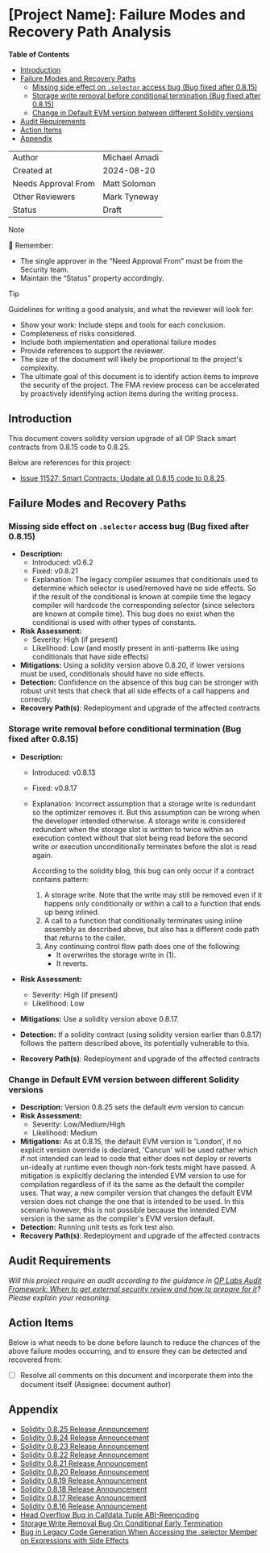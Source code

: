 # [Project Name]: Failure Modes and Recovery Path Analysis

<!-- START doctoc generated TOC please keep comment here to allow auto update -->
<!-- DON'T EDIT THIS SECTION, INSTEAD RE-RUN doctoc TO UPDATE -->
**Table of Contents**

- [Introduction](#introduction)
- [Failure Modes and Recovery Paths](#failure-modes-and-recovery-paths)
  - [Missing side effect on `.selector` access bug (Bug fixed after 0.8.15)](#missing-side-effect-on-selector-access-bug-bug-fixed-after-0815)
  - [Storage write removal before conditional termination (Bug fixed after 0.8.15)](#storage-write-removal-before-conditional-termination-bug-fixed-after-0815)
  - [Change in Default EVM version between different Solidity versions](#change-in-default-evm-version-between-different-solidity-versions)
- [Audit Requirements](#audit-requirements)
- [Action Items](#action-items)
- [Appendix](#appendix)

<!-- END doctoc generated TOC please keep comment here to allow auto update -->

|                     |               |
| ------------------- | ------------- |
| Author              | Michael Amadi |
| Created at          | 2024-08-20    |
| Needs Approval From | Matt Solomon  |
| Other Reviewers     | Mark Tyneway  |
| Status              | Draft         |

> [!NOTE]
> 📢 Remember:
>
> - The single approver in the “Need Approval From” must be from the Security team.
> - Maintain the “Status” property accordingly.

> [!TIP]
> Guidelines for writing a good analysis, and what the reviewer will look for:
>
> - Show your work: Include steps and tools for each conclusion.
> - Completeness of risks considered.
> - Include both implementation and operational failure modes
> - Provide references to support the reviewer.
> - The size of the document will likely be proportional to the project's complexity.
> - The ultimate goal of this document is to identify action items to improve the security of the project. The FMA review process can be accelerated by proactively identifying action items during the writing process.

## Introduction

This document covers solidity version upgrade of all OP Stack smart contracts from 0.8.15 code to 0.8.25.

Below are references for this project:

- [Issue 11527: Smart Contracts: Update all 0.8.15 code to 0.8.25](https://github.com/ethereum-optimism/optimism/issues/11527).

## Failure Modes and Recovery Paths

### Missing side effect on `.selector` access bug (Bug fixed after 0.8.15)

- **Description:**
  - Introduced: v0.6.2
  - Fixed: v0.8.21
  - Explanation: The legacy compiler assumes that conditionals used to determine which selector is used/removed have no side effects. So if the result of the conditional is known at compile time the legacy compiler will hardcode the corresponding selector (since selectors are known at compile time). This bug does no exist when the conditional is used with other types of constants.
- **Risk Assessment:**
  - Severity: High (if present)
  - Likelihood: Low (and mostly present in anti-patterns like using conditionals that have side effects)
- **Mitigations:** Using a solidity version above 0.8.20, if lower versions must be used, conditionals should have no side effects.
- **Detection:** Confidence on the absence of this bug can be stronger with robust unit tests that check that all side effects of a call happens and correctly.
- **Recovery Path(s)**: Redeployment and upgrade of the affected contracts

### Storage write removal before conditional termination (Bug fixed after 0.8.15)

- **Description:**

  - Introduced: v0.8.13
  - Fixed: v0.8.17
  - Explanation: Incorrect assumption that a storage write is redundant so the optimizer removes it. But this assumption can be wrong when the developer intended otherwise. A storage write is considered redundant when the storage slot is written to twice within an execution context without that slot being read before the second write or execution unconditionally terminates before the slot is read again.

    According to the solidity blog, this bug can only occur if a contract contains pattern:

    1. A storage write. Note that the write may still be removed even if it happens only conditionally or within a call to a function that ends up being inlined.
    2. A call to a function that conditionally terminates using inline assembly as described above, but also has a different code path that returns to the caller.
    3. Any continuing control flow path does one of the following:
       - It overwrites the storage write in (1).
       - It reverts.

- **Risk Assessment:**
  - Severity: High (if present)
  - Likelihood: Low
- **Mitigations:** Use a solidity version above 0.8.17.
- **Detection:** If a solidity contract (using solidity version earlier than 0.8.17) follows the pattern described above, its potentially vulnerable to this.
- **Recovery Path(s)**: Redeployment and upgrade of the affected contracts

### Change in Default EVM version between different Solidity versions

- **Description:** Version 0.8.25 sets the default evm version to cancun
- **Risk Assessment:**
  - Severity: Low/Medium/High
  - Likelihood: Medium
- **Mitigations:** As at 0.8.15, the default EVM version is 'London', if no explicit version override is declared, 'Cancun' will be used rather which if not intended can lead to code that either does not deploy or reverts un-ideally at runtime even though non-fork tests might have passed. A mitigation is explicitly declaring the intended EVM version to use for compilation regardless of if its the same as the default the compiler uses. That way, a new compiler version that changes the default EVM version does not change the one that is intended to be used. In this scenario however, this is not possible because the intended EVM version is the same as the compiler's EVM version default.
- **Detection:** Running unit tests as fork test also.
- **Recovery Path(s)**: Redeployment and upgrade of the affected contracts

## Audit Requirements

_Will this project require an audit according to the guidance in [OP Labs Audit Framework: When to get external security review and how to prepare for it](https://gov.optimism.io/t/op-labs-audit-framework-when-to-get-external-security-review-and-how-to-prepare-for-it/6864)? Please explain your reasoning._

## Action Items

Below is what needs to be done before launch to reduce the chances of the above failure modes occurring, and to ensure they can be detected and recovered from:

- [ ] Resolve all comments on this document and incorporate them into the document itself (Assignee: document author)

## Appendix

- [Solidity 0.8.25 Release Announcement](https://soliditylang.org/blog/2024/03/14/solidity-0.8.25-release-announcement/)
- [Solidity 0.8.24 Release Announcement](https://soliditylang.org/blog/2024/01/26/solidity-0.8.24-release-announcement/)
- [Solidity 0.8.23 Release Announcement](https://soliditylang.org/blog/2023/11/08/solidity-0.8.23-release-announcement/)
- [Solidity 0.8.22 Release Announcement](https://soliditylang.org/blog/2023/10/25/solidity-0.8.22-release-announcement/)
- [Solidity 0.8.21 Release Announcement](https://soliditylang.org/blog/2023/07/19/solidity-0.8.21-release-announcement/)
- [Solidity 0.8.20 Release Announcement](https://soliditylang.org/blog/2023/05/10/solidity-0.8.20-release-announcement/)
- [Solidity 0.8.19 Release Announcement](https://soliditylang.org/blog/2023/02/22/solidity-0.8.19-release-announcement/)
- [Solidity 0.8.18 Release Announcement](https://soliditylang.org/blog/2023/02/01/solidity-0.8.18-release-announcement/)
- [Solidity 0.8.17 Release Announcement](https://soliditylang.org/blog/2022/09/08/solidity-0.8.17-release-announcement/)
- [Solidity 0.8.16 Release Announcement](https://soliditylang.org/blog/2022/08/08/solidity-0.8.16-release-announcement/)
- [Head Overflow Bug in Calldata Tuple ABI-Reencoding](https://soliditylang.org/blog/2022/08/08/calldata-tuple-reencoding-head-overflow-bug/)
- [Storage Write Removal Bug On Conditional Early Termination](https://soliditylang.org/blog/2022/09/08/storage-write-removal-before-conditional-termination/)
- [Bug in Legacy Code Generation When Accessing the .selector Member on Expressions with Side Effects](https://soliditylang.org/blog/2023/07/19/missing-side-effects-on-selector-access-bug/)
